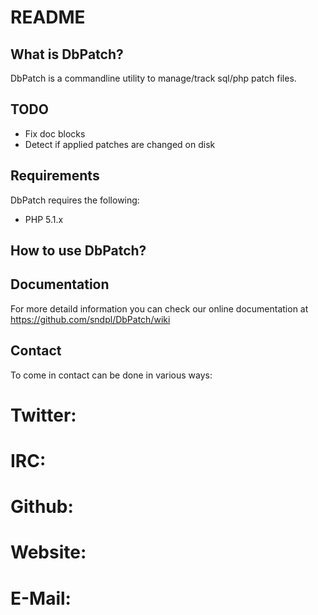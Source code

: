 README
======

What is DbPatch?
----------------
DbPatch is a commandline utility to manage/track sql/php patch files.


TODO
----
- Fix doc blocks
- Detect if applied patches are changed on disk

Requirements
------------
DbPatch requires the following:
- PHP 5.1.x



How to use DbPatch?
-------------------


Documentation
-------------
For more detaild information you can check our online documentation at
https://github.com/sndpl/DbPatch/wiki


Contact
-------
To come in contact can be done in various ways:

# Twitter: 
# IRC:
# Github:
# Website:
# E-Mail:


